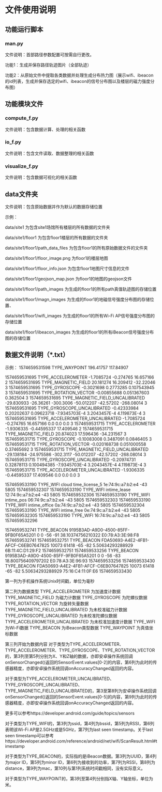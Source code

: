 # 文件使用说明

## 功能运行脚本
### man.py
文件说明：首部路径参数配置可按需自行更改。

功能1：生成并保存路径轨迹图片（全部轨迹）

功能2：从原始文件中提取各类数据并处理生成分布热力图（展示wifi、ibeacon的id列表，生成并保存选定的wifi、ibeacon的信号分布图以及楼层的磁力强度分布图）

## 功能模块文件
### compute_f.py
文件说明：包含数据计算、处理的相关函数
### io_f.py
文件说明：包含文件读取、数据整理的相关函数
### visualize_f.py
文件说明：包含数据可视化的相关函数

## data文件夹
文件说明：包含原始数据并作为默认的数据存储位置

示例：

data/site1 为包含site1场馆所有楼层的所有数据的文件夹

data/site1/floor1 为包含floor1楼层的所有数据的文件夹

data/site1/floor1/path_data_files 为包含floor1的所有原始数据文件的文件夹

data/site1/floor1/floor_image.png 为floor1的楼层地图

data/site1/floor1/floor_info.json 为包含floor1地图尺寸信息的文件

data/site1/floor1/geojson_map.json 为floor1的地图的geojson文件

data/site1/floor1/path_images 为生成的floor1的所有path真值轨迹图的存储位置

data/site1/floor1/magn_images 为生成的floor1的地磁信号强度分布图的存储位置、

data/site1/floor1/wifi_images 为生成的floor1的所有Wi-Fi AP信号强度分布图的存储位置

data/site1/floor1/ibeacon_images 为生成的floor1的所有iBeacon信号强度分布图的存储位置

## 数据文件说明（*.txt）

示例：
1574659531598	TYPE_WAYPOINT	196.41757	117.84907

1574659531695	TYPE_ACCELEROMETER	-1.7085724	-0.274765	16.657166	2
1574659531695	TYPE_MAGNETIC_FIELD	20.181274	16.209412	-32.22046	3
1574659531695	TYPE_GYROSCOPE	-0.3021698	0.2773285	0.107543945	3
1574659531695	TYPE_ROTATION_VECTOR	-0.00855688	0.051367603	0.362504	3
1574659531695	TYPE_MAGNETIC_FIELD_UNCALIBRATED	-29.830933	-26.36261	-300.3006	-50.012207	-42.57202	-268.08014	3
1574659531695	TYPE_GYROSCOPE_UNCALIBRATED	-0.42333984	0.20202637	0.09623718	-7.9345703E-4	3.2043457E-4	4.119873E-4	3
1574659531695	TYPE_ACCELEROMETER_UNCALIBRATED	-1.7085724	-0.274765	16.657166	0.0	0.0	0.0	3
1574659531715	TYPE_ACCELEROMETER	-1.9306335	-0.44595337	17.409546	2
1574659531715	TYPE_MAGNETIC_FIELD	20.874023	17.596436	-34.231567	3
1574659531715	TYPE_GYROSCOPE	-0.10083008	0.3487091	0.0846405	3
1574659531715	TYPE_ROTATION_VECTOR	-0.020168738	0.051000558	0.37465692	3
1574659531715	TYPE_MAGNETIC_FIELD_UNCALIBRATED	-29.138184	-24.975586	-302.3117	-50.012207	-42.57202	-268.08014	3
1574659531715	TYPE_GYROSCOPE_UNCALIBRATED	-0.20974731	0.32878113	0.100494385	-7.9345703E-4	3.2043457E-4	4.119873E-4	3
1574659531715	TYPE_ACCELEROMETER_UNCALIBRATED	-1.9306335	-0.44595337	17.409546	0.0	0.0	0.0	3

1574659533190	TYPE_WIFI	cloud time_license_5	1e:74:9c:a7:b2:e4	-43	5805	1574659532307
1574659533190	TYPE_WIFI	intime_lease	12:74:9c:a7:b2:e4	-43	5805	1574659532306
1574659533190	TYPE_WIFI	intime_pos	06:74:9c:a7:b2:e4	-43	5805	1574659532303
1574659533190	TYPE_WIFI	intime_office	0a:74:9c:a7:b2:e4	-43	5805	1574659532304
1574659533190	TYPE_WIFI	intime_free	0e:74:9c:a7:b2:e4	-43	5805	1574659532305
1574659533190	TYPE_WIFI		16:74:9c:a7:b2:e4	-43	5805	1574659532296

1574659532741	TYPE_BEACON	9195B3AD-A9D0-4500-85FF-9FB0F65A5201	0	0	-56	-91	38.10374756210322	E0:78:A3:3E:98:F8	1574659532741
1574659532751	TYPE_BEACON	FDA50693-A4E2-4FB1-AFCF-C6EB07647825	10073	61418	-65	-82	5.50634293288929	6B:11:4C:D1:29:F2	1574659532751
1574659533256	TYPE_BEACON	9195B3AD-A9D0-4500-85FF-9FB0F65A5201	0	0	-56	-83	18.800756409797202	E0:78:A3:3E:96:93	1574659533256
1574659533430	TYPE_BEACON	FDA50693-A4E2-4FB1-AFCF-C6EB07647825	10073	61418	-65	-82	5.50634293288929	75:16:C4:11:0F:E6	1574659533430

第一列为手机操作系统Unix时间戳，单位为毫秒

第二列为数据类型
TYPE_ACCELEROMETER 为加速度计数据
TYPE_MAGNETIC_FIELD 为磁力计数据
TYPE_GYROSCOPE 为陀螺仪数据
TYPE_ROTATION_VECTOR 为旋转矢量数据
TYPE_MAGNETIC_FIELD_UNCALIBRATED 为未校准磁力计数据
TYPE_GYROSCOPE_UNCALIBRATED 为未校准陀螺仪数据
TYPE_ACCELEROMETER_UNCALIBRATED	为未校准加速度计数据
TYPE_WIFI 为Wi-Fi数据
TYPE_BEACON 为iBeacon类型数据
TYPE_WAYPOINT 为真值坐标数据

第三列开始为数据内容
对于类型为TYPE_ACCELEROMETER、TYPE_ACCELEROMETER、TYPE_GYROSCOPE、TYPE_ROTATION_VECTOR的，第3列至第5列分别为X、Y和Z轴的数据，亦即安卓操作系统回调onSensorChanged()返回的SensorEvent.values[0-2]的内容，第6列为此时的传感器精度，亦即安卓操作系统回调onAccuracyChanged返回的内容。

对于类型为TYPE_ACCELEROMETER_UNCALIBRATED、TYPE_GYROSCOPE_UNCALIBRATED、TYPE_MAGNETIC_FIELD_UNCALIBRATED的，第3至第8列为安卓操作系统回调onSensorChanged()返回的SensorEvent.values[0-5]的内容，第9列为此时的传感器精度，亦即安卓操作系统回调onAccuracyChanged返回的内容。

更多可以参考https://developer.android.com/guide/topics/sensors

对于类型为TYPE_WIFI的，第3列为ssid，第4列为bssid，第5列为RSSI，第6列表明该Wi-Fi AP是2.5GHz或是5GHz，第7列为last seen timestamp。关于last seen timestamp可以参考https://developer.android.com/reference/android/net/wifi/ScanResult.html#timestamp

对于类型为TYPE_BEACON的，实际指的是iBeacon数据。第3列为UUID，第4列为major ID，第5列为minor ID，第6列为接收到的功率，第7列为RSSI，第8列为distance，第9列为mac，第10列与第1列系统时间戳相同，没有实际意义。

对于类型为TYPE_WAYPOINT的，第3列至第4列分别指X轴、Y轴坐标，单位为米。

